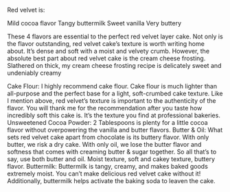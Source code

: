 Red velvet is:

Mild cocoa flavor
Tangy buttermilk
Sweet vanilla
Very buttery


These 4 flavors are essential to the perfect red velvet layer cake. Not only is the flavor outstanding, red velvet cake’s texture is worth writing home about. It’s dense and soft with a moist and velvety crumb. However, the absolute best part about red velvet cake is the cream cheese frosting. Slathered on thick, my cream cheese frosting recipe is delicately sweet and undeniably creamy

Cake Flour: I highly recommend cake flour. Cake flour is much lighter than all-purpose and the perfect base for a light, soft-crumbed cake texture. Like I mention above, red velvet’s texture is important to the authenticity of the flavor. You will thank me for the recommendation after you taste how incredibly soft this cake is. It’s the texture you find at professional bakeries.
Unsweetened Cocoa Powder: 2 Tablespoons is plenty for a little cocoa flavor without overpowering the vanilla and butter flavors.
Butter & Oil: What sets red velvet cake apart from chocolate is its buttery flavor. With only butter, we risk a dry cake. With only oil, we lose the butter flavor and softness that comes with creaming butter & sugar together. So all that’s to say, use both butter and oil. Moist texture, soft and cakey texture, buttery flavor.
Buttermilk: Buttermilk is tangy, creamy, and makes baked goods extremely moist. You can’t make delicious red velvet cake without it! Additionally, buttermilk helps activate the baking soda to leaven the cake.